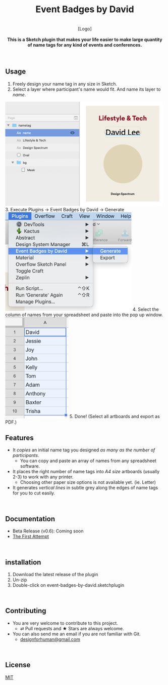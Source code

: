 <h1 align="center">Event Badges by David</h1>
<br/>
<div align="center">
[Logo]
</div>
<br/>
<div align="center">
<strong width="600">This is a Sketch plugin that makes your life easier to make large quantity of name tags for any kind of events and conferences.</strong>
</div>

<br/>
<br/>

## Usage
1. Freely design your name tag in any size in Sketch.
2. Select a layer where participant's name would fit. And name its layer to _name_.
  <img src="docs/images/usage_2.png" width="500">
3. Execute Plugins → Event Badges by David → Generate
  <img src="docs/images/usage_3.png" width="400">
4. Select the column of names from your spreadsheet and paste into the pop up window.
  <img src="docs/images/usage_4.png" width="200">
5. Done! (Select all artboards and export as PDF.)

<br/>

## Features
- It _copies_ an initial name tag you designed _as many as the number of participants_.
  - You can copy and paste an array of names from any spreadsheet software.
- It places the right number of name tags into _A4 size_ artboards (usually 2-3) to work with any printer.
  - Choosing other paper size options is not available yet. (ie. Letter)
- It generates _vertical lines_ in subtle grey along the edges of name tags for you to cut easily.

<br/>

## Documentation
- Beta Release (v0.6): Coming soon
- [The First Attempt](https://medium.com/@designforhuman/designing-for-large-scale-handling-repetitions-with-code-in-sketch-85ef3efa868a)

<br/>

## installation
1. Download the latest release of the plugin
2. Un-zip
3. Double-click on event-badges-by-david.sketchplugin

<br/>

## Contributing
- You are very welcome to contribute to this project.
  - ⇄ Pull requests and ★ Stars are always welcome.
- You can also send me an email if you are not familiar with Git.
  - designforhuman@gmail.com

<br/>

## License
[MIT](https://github.com/designforhuman/event-badges-by-david/blob/master/LICENSE)
